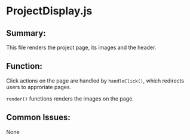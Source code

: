 # ProjectDisplay.js

## Summary: 
This file renders the project page, its images and the header.

## Function: 
Click actions on the page are handled by `handleClick()`, which redirects users to approriate pages.

`render()` functions renders the images on the page.

## Common Issues: 
None